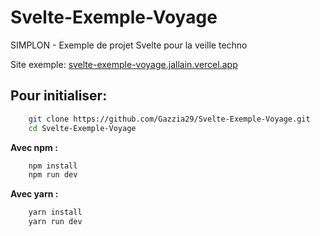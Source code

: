 # Svelte-Exemple-Voyage

SIMPLON - Exemple de projet Svelte pour la veille techno

Site exemple: [svelte-exemple-voyage.jallain.vercel.app](https://svelte-exemple-voyage.jallain.vercel.app/)

## Pour initialiser:

```bash
	git clone https://github.com/Gazzia29/Svelte-Exemple-Voyage.git
	cd Svelte-Exemple-Voyage
```

**Avec npm :**

```bash
	npm install
	npm run dev
```

**Avec yarn :**

```bash
	yarn install
	yarn run dev
```
